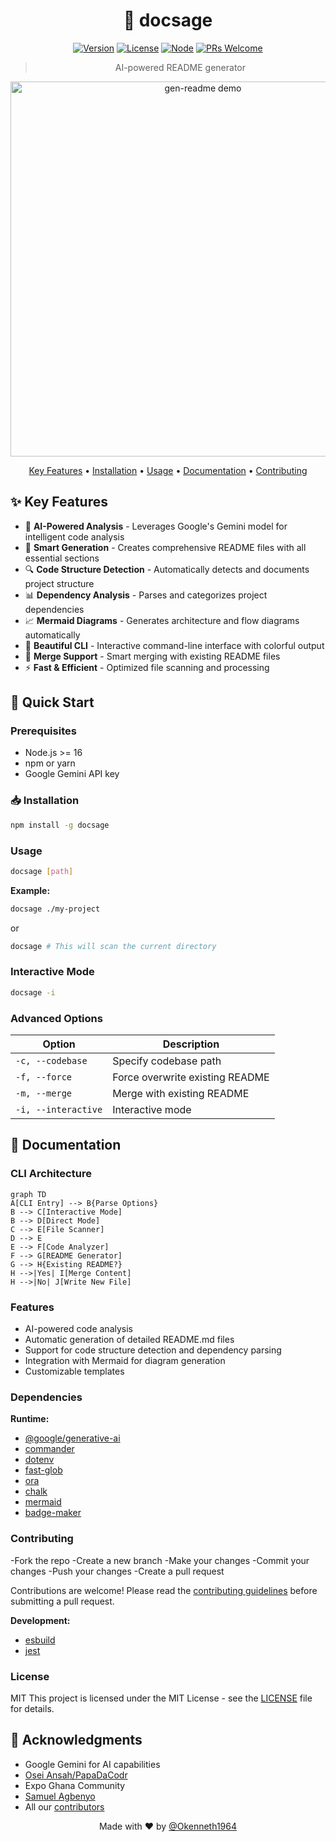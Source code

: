 <div align="center">

# 🚀 docsage

[![Version](https://img.shields.io/badge/version-1.0.0-blue.svg)](https://www.npmjs.com/package/gen-readme)
[![License](https://img.shields.io/badge/license-MIT-green.svg)](LICENSE)
[![Node](https://img.shields.io/badge/node-%3E%3D16-brightgreen.svg)](https://nodejs.org)
[![PRs Welcome](https://img.shields.io/badge/PRs-welcome-brightgreen.svg)](CONTRIBUTING.md)

> AI-powered README generator

<p align="center">
  <img src="https://raw.githubusercontent.com/your-org/gen-readme/main/assets/demo.gif" alt="gen-readme demo" width="600">
</p>

[Key Features](#-key-features) •
[Installation](#-installation) •
[Usage](#-usage) •
[Documentation](#-documentation) •
[Contributing](#-contributing)

</div>

## ✨ Key Features

- 🤖 **AI-Powered Analysis** - Leverages Google's Gemini model for intelligent code analysis
- 📝 **Smart Generation** - Creates comprehensive README files with all essential sections
- 🔍 **Code Structure Detection** - Automatically detects and documents project structure
- 📊 **Dependency Analysis** - Parses and categorizes project dependencies
- 📈 **Mermaid Diagrams** - Generates architecture and flow diagrams automatically
- 🎨 **Beautiful CLI** - Interactive command-line interface with colorful output
- 🔄 **Merge Support** - Smart merging with existing README files
- ⚡ **Fast & Efficient** - Optimized file scanning and processing

## 🚀 Quick Start

### Prerequisites

- Node.js >= 16
- npm or yarn
- Google Gemini API key

### 📥 Installation

```bash
npm install -g docsage
```

### Usage

```bash
docsage [path]
```

**Example:**

```bash
docsage ./my-project
```

or

```bash
docsage # This will scan the current directory
```

### Interactive Mode

```bash
docsage -i
```

### Advanced Options

| Option | Description |
|--------|-------------|
| `-c, --codebase` | Specify codebase path |
| `-f, --force` | Force overwrite existing README |
| `-m, --merge` | Merge with existing README |
| `-i, --interactive` | Interactive mode |

## 📖 Documentation

### CLI Architecture

```mermaid
graph TD
A[CLI Entry] --> B{Parse Options}
B --> C[Interactive Mode]
B --> D[Direct Mode]
C --> E[File Scanner]
D --> E
E --> F[Code Analyzer]
F --> G[README Generator]
G --> H{Existing README?}
H -->|Yes| I[Merge Content]
H -->|No| J[Write New File]
```

### Features

- AI-powered code analysis
- Automatic generation of detailed README.md files
- Support for code structure detection and dependency parsing
- Integration with Mermaid for diagram generation
- Customizable templates



### Dependencies

**Runtime:**

- [@google/generative-ai](https://www.npmjs.com/package/@google/generative-ai)
- [commander](https://www.npmjs.com/package/commander)
- [dotenv](https://www.npmjs.com/package/dotenv)
- [fast-glob](https://www.npmjs.com/package/fast-glob)
- [ora](https://www.npmjs.com/package/ora)
- [chalk](https://www.npmjs.com/package/chalk)
- [mermaid](https://www.npmjs.com/package/mermaid)
- [badge-maker](https://www.npmjs.com/package/badge-maker)

### Contributing
-Fork the repo
-Create a new branch
-Make your changes
-Commit your changes
-Push your changes
-Create a pull request

Contributions are welcome! Please read the [contributing guidelines](https://github.com/your-org/gen-readme/blob/main/CONTRIBUTING.md) before submitting a pull request.

**Development:**

- [esbuild](https://www.npmjs.com/package/esbuild)
- [jest](https://www.npmjs.com/package/jest)

### License

MIT
This project is licensed under the MIT License - see the [LICENSE](LICENSE) file for details.

## 🙏 Acknowledgments
- Google Gemini for AI capabilities
- [Osei Ansah/PapaDaCodr](https://github.com/PapaDaCodr)
- Expo Ghana Community
- [Samuel Agbenyo](https://github.com/sonnysam)
- All our [contributors](https://github.com/your-org/gen-readme/graphs/contributors)

<div align="center">

Made with ❤️ by [@Okenneth1964](https://github.com/Okenneth1964)

</div>
